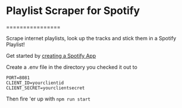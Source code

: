 # Playlist Scraper for Spotify
================

Scrape internet playlists, look up the tracks and stick them in a Spotify Playlist!

Get started by [creating a Spotify App](https://developer.spotify.com/my-applications/#!/applications)

Create a .env file in the directory you checked it out to
```
PORT=8081
CLIENT_ID=yourclientid
CLIENT_SECRET=yourclientsecret
```

Then fire 'er up with `npm run start`